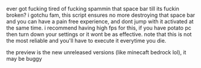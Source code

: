ever got fucking tired of fucking spammin that space bar till its fuckin broken? i gotchu fam, this script ensures no more destroying that space bar and you can have a pain free experience, and dont jump with it activated at the same time. i recommend having high fps for this, if you have potato pc then turn down your settings or it wont be as effective. note that this is not the most reliable and you'll have to execute it everytime you die.

the preview is the new unreleased versions (like minecaft bedrock lol), it may be buggy
